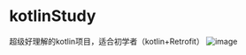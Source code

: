 # kotlinStudy
超级好理解的kotlin项目，适合初学者（kotlin+Retrofit）
![image](https://github.com/gaoyingxiang/kotlinStudy.git/screenshots/login.jpg)
